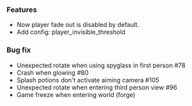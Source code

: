 ### Features

* Now player fade out is disabled by default.
* Add config: player_invisible_threshold

### Bug fix

* Unexpected rotate when using spyglass in first person #78
* Crash when glowing #80
* Splash potions don't activate aiming camera #105
* Unexpected rotate when entering third person view #96
* Game freeze when entering world (forge)
